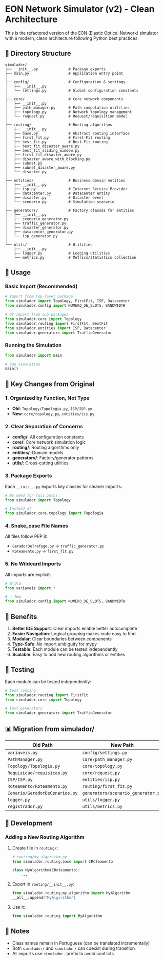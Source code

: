 # EON Network Simulator (v2) - Clean Architecture

This is the refactored version of the EON (Elastic Optical Network) simulator with a modern, clean architecture following Python best practices.

## 📁 Directory Structure

```
simulador/
├── __init__.py              # Package exports
├── main.py                  # Application entry point
│
├── config/                  # Configuration & settings
│   ├── __init__.py
│   └── settings.py          # Global configuration constants
│
├── core/                    # Core network components
│   ├── __init__.py
│   ├── path_manager.py      # Path computation utilities
│   ├── topology.py          # Network topology management
│   └── request.py           # Request/requisition model
│
├── routing/                 # Routing algorithms
│   ├── __init__.py
│   ├── base.py              # Abstract routing interface
│   ├── first_fit.py         # First-Fit routing
│   ├── best_fit.py          # Best-Fit routing
│   ├── best_fit_disaster_aware.py
│   ├── best_fit_sliding_window.py
│   ├── first_fit_disaster_aware.py
│   ├── disaster_aware_with_blocking.py
│   ├── subnet.py
│   ├── subnet_disaster_aware.py
│   └── disaster.py
│
├── entities/                # Business domain entities
│   ├── __init__.py
│   ├── isp.py               # Internet Service Provider
│   ├── datacenter.py        # Datacenter entity
│   ├── disaster.py          # Disaster event
│   └── scenario.py          # Simulation scenario
│
├── generators/              # Factory classes for entities
│   ├── __init__.py
│   ├── scenario_generator.py
│   ├── traffic_generator.py
│   ├── disaster_generator.py
│   ├── datacenter_generator.py
│   └── isp_generator.py
│
└── utils/                   # Utilities
    ├── __init__.py
    ├── logger.py            # Logging utilities
    └── metrics.py           # Metrics/statistics collection
```

## 🚀 Usage

### Basic Import (Recommended)

```python
# Import from top-level package
from simulador import Topology, FirstFit, ISP, Datacenter
from simulador.config import NUMERO_DE_SLOTS, BANDWIDTH

# Or import from sub-packages
from simulador.core import Topology
from simulador.routing import FirstFit, BestFit
from simulador.entities import ISP, Datacenter
from simulador.generators import TrafficGenerator
```

### Running the Simulation

```python
from simulador import main

# Run simulation
main()
```

## 🔄 Key Changes from Original

### 1. **Organized by Function, Not Type**

- **Old**: `Topology/Topologia.py`, `ISP/ISP.py`
- **New**: `core/topology.py`, `entities/isp.py`

### 2. **Clear Separation of Concerns**

- **config/**: All configuration constants
- **core/**: Core network simulation logic
- **routing/**: Routing algorithms only
- **entities/**: Domain models
- **generators/**: Factory/generator patterns
- **utils/**: Cross-cutting utilities

### 3. **Package Exports**

Each `__init__.py` exports key classes for cleaner imports:

```python
# No need for full paths
from simulador import Topology

# Instead of
from simulador.core.topology import Topologia
```

### 4. **Snake_case File Names**

All files follow PEP 8:

- `GeradorDeTrafego.py` → `traffic_generator.py`
- `Roteamento.py` → `first_fit.py`

### 5. **No Wildcard Imports**

All imports are explicit:

```python
# ❌ Old
from variaveis import *

# ✅ New
from simulador.config import NUMERO_DE_SLOTS, BANDWIDTH
```

## 🎯 Benefits

1. **Better IDE Support**: Clear imports enable better autocomplete
2. **Easier Navigation**: Logical grouping makes code easy to find
3. **Modular**: Clear boundaries between components
4. **Type-Safe**: No import ambiguity for mypy
5. **Testable**: Each module can be tested independently
6. **Scalable**: Easy to add new routing algorithms or entities

## 🧪 Testing

Each module can be tested independently:

```python
# Test routing
from simulador.routing import FirstFit
from simulador.core import Topology

# Test generators
from simulador.generators import TrafficGenerator
```

## 📊 Migration from simulador/

| Old Path                       | New Path                           |
| ------------------------------ | ---------------------------------- |
| `variaveis.py`                 | `config/settings.py`               |
| `PathManager.py`               | `core/path_manager.py`             |
| `Topology/Topologia.py`        | `core/topology.py`                 |
| `Requisicao/requisicao.py`     | `core/request.py`                  |
| `ISP/ISP.py`                   | `entities/isp.py`                  |
| `Roteamento/Roteamento.py`     | `routing/first_fit.py`             |
| `Cenario/GeradorDeCenarios.py` | `generators/scenario_generator.py` |
| `logger.py`                    | `utils/logger.py`                  |
| `registrador.py`               | `utils/metrics.py`                 |

## 🔧 Development

### Adding a New Routing Algorithm

1. Create file in `routing/`:

   ```python
   # routing/my_algorithm.py
   from simulador.routing.base import IRoteamento

   class MyAlgorithm(IRoteamento):
       ...
   ```

2. Export in `routing/__init__.py`:

   ```python
   from simulador.routing.my_algorithm import MyAlgorithm
   __all__.append("MyAlgorithm")
   ```

3. Use it:
   ```python
   from simulador.routing import MyAlgorithm
   ```

## 📝 Notes

- Class names remain in Portuguese (can be translated incrementally)
- Both `simulador/` and `simulador/` can coexist during transition
- All imports use `simulador.` prefix to avoid conflicts
